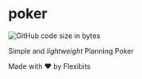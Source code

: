 # poker
![GitHub code size in bytes](https://img.shields.io/github/languages/code-size/fxbits/poker.svg) 

Simple and *lightweight* Planning Poker

Made with ❤ by Flexibits
